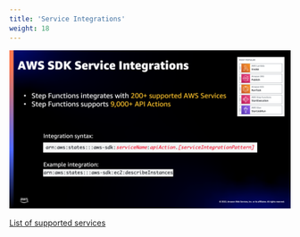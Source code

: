 ```yaml
---
title: 'Service Integrations'
weight: 18
---
```


![Service Integrations](/static/intro-service-integrations.png)

[List of supported services](https://docs.aws.amazon.com/step-functions/latest/dg/supported-services-awssdk.html)
